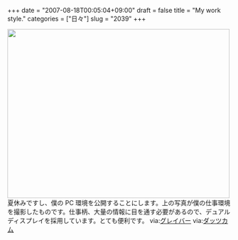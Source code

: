 +++
date = "2007-08-18T00:05:04+09:00"
draft = false
title = "My work style."
categories = ["日々"]
slug = "2039"
+++

<img src="http://ieiriblog.img.jugem.jp/20070818_342229.jpg" width="500" height="381" alt="" class="pict" />
夏休みですし、僕の PC 環境を公開することにします。上の写真が僕の仕事環境を撮影したものです。仕事柄、大量の情報に目を通す必要があるので、デュアルディスプレイを採用しています。とても便利です。
via:<a href="http://glover.jp/2007/08/14/my-work-style.php" target="_blank">グレイバー</a>
via:<a href="http://daiskip.com/blog/2007/08/14/1036.php" target="_blank">ダッツカム</a>
